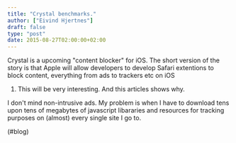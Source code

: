 ```yaml
---
title: "Crystal benchmarks."
author: ["Eivind Hjertnes"]
draft: false
type: "post"
date: 2015-08-27T02:00:00+02:00
---
```


Crystal is a upcoming "content blocker" for iOS. The short version of
the story is that Apple will allow developers to develop Safari
extentions to block content, everything from ads to trackers etc on iOS

1.  This will be very interesting. And this articles shows why.

I don't mind non-intrusive ads. My problem is when I have to download
tens upon tens of megabytes of javascript libararies and resources for
tracking purposes on (almost) every single site I go to.

(#blog)
